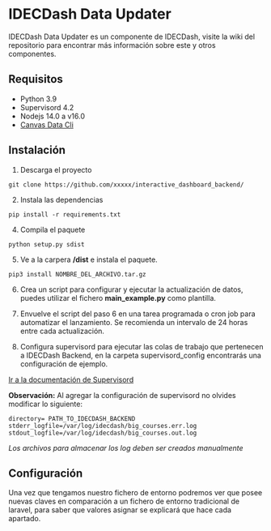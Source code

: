 # IDECDash Data Updater
IDECDash Data Updater es un componente de IDECDash, visite la wiki del repositorio para encontrar más información sobre este y otros componentes.

## Requisitos
- Python 3.9
- Supervisord 4.2
- Nodejs 14.0 a v16.0
- [Canvas Data Cli](https://github.com/instructure/canvas-data-cli "Canvas Data Cli")

## Instalación

1) Descarga el proyecto

`git clone https://github.com/xxxxx/interactive_dashboard_backend/`

2) Instala las dependencias

`pip install -r requirements.txt`

4) Compila el paquete 

`python setup.py sdist`

5) Ve a la carpera **/dist** e instala el paquete.

`pip3 install NOMBRE_DEL_ARCHIVO.tar.gz`

6) Crea un script para configurar y ejecutar la actualización de datos, puedes utilizar el fichero **main_example.py** como plantilla.

7) Envuelve el script del paso 6 en una tarea programada o cron job para automatizar el lanzamiento. Se recomienda un intervalo de 24 horas entre cada actualización.

8) Configura supervisord para ejecutar las colas de trabajo que pertenecen a IDECDash Backend, en la carpeta supervisord_config encontrarás una configuración de ejemplo.

[Ir a la documentación de Supervisord](http://supervisord.org/ "Canvas Data Cli")

**Observación:** Al agregar la configuración de supervisord no olvides modificar lo siguiente:
````
directory= PATH_TO_IDECDASH_BACKEND
stderr_logfile=/var/log/idecdash/big_courses.err.log
stdout_logfile=/var/log/idecdash/big_courses.out.log
````
*Los archivos para almacenar los log deben ser creados manualmente*


## Configuración
Una vez que tengamos nuestro fichero de entorno podremos ver que posee nuevas claves en comparación a un fichero de entorno tradicional de laravel, para saber que valores asignar se explicará que hace cada apartado.
